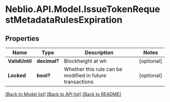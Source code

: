 # Neblio.API.Model.IssueTokenRequestMetadataRulesExpiration
## Properties

Name | Type | Description | Notes
------------ | ------------- | ------------- | -------------
**ValidUntil** | **decimal?** | Blockheight at wh | [optional] 
**Locked** | **bool?** | Whether this rule can be modified in future transactions | [optional] 

[[Back to Model list]](../README.md#documentation-for-models) [[Back to API list]](../README.md#documentation-for-api-endpoints) [[Back to README]](../README.md)

